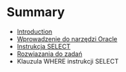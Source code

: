 # Summary

* [Introduction](README.md)
* [Wprowadzenie do narzędzi Oracle](chapter1.md)
* [Instrukcja SELECT](chapter2.md)
* [Rozwiazania do zadań](rozwiazania_do_zadan.md)
* Klauzula WHERE instrukcji SELECT

